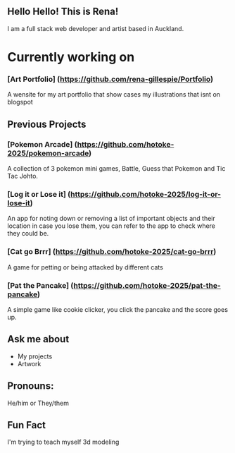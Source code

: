 

## Hello Hello! This is Rena!
I am a full stack web developer and artist based in Auckland.

# Currently working on 
### [Art Portfolio] (https://github.com/rena-gillespie/Portfolio)
A wensite for my art portfolio that show cases my illustrations that isnt on blogspot


## Previous Projects

### [Pokemon Arcade] (https://github.com/hotoke-2025/pokemon-arcade)
A collection of 3 pokemon mini games, Battle, Guess that Pokemon and Tic Tac Johto.
### [Log it or Lose it] (https://github.com/hotoke-2025/log-it-or-lose-it) 
An app for noting down or removing a list of important objects and their location in case you lose them, you can refer to the app to check where they could be. 

### [Cat go Brrr] (https://github.com/hotoke-2025/cat-go-brrr)
A game for petting or being attacked by different cats

### [Pat the Pancake] (https://github.com/hotoke-2025/pat-the-pancake)
A simple game like cookie clicker, you click the pancake and the score goes up.

## Ask me about
- My projects
- Artwork


## Pronouns:
He/him or They/them

## Fun Fact
I'm trying to teach myself 3d modeling
<!-- Here are some ideas to get you started:

- 🔭 I’m currently working on ...
- 🌱 I’m currently learning ...
- 👯 I’m looking to collaborate on ...
- 🤔 I’m looking for help with ...
- 💬 Ask me about ...
- 📫 How to reach me: ...
- 😄 Pronouns: ...
- ⚡ Fun fact: ...
--> 

